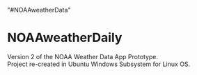 "#NOAAweatherData" 
# NOAAweatherDaily
Version 2 of the NOAA Weather Data App Prototype.   
Project re-created in Ubuntu Windows Subsystem for Linux OS.  
